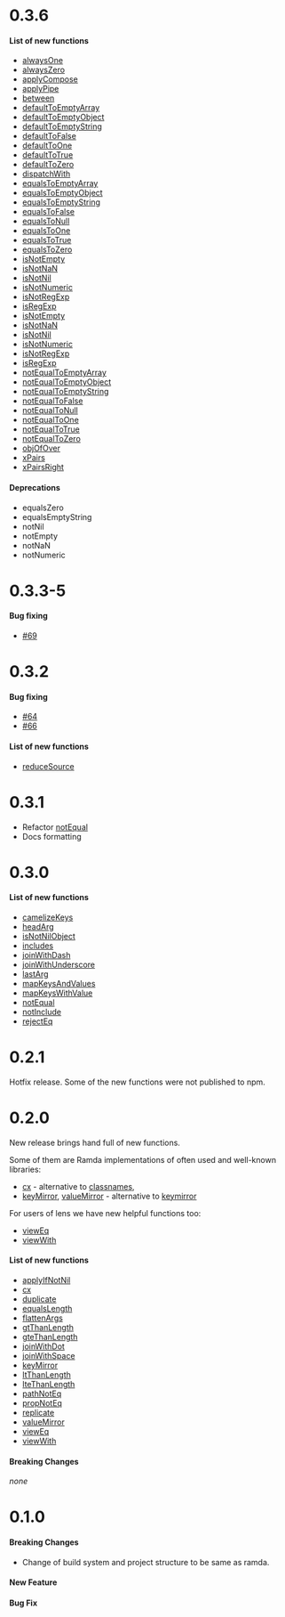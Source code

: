 # 0.3.6

#### List of new functions
* [alwaysOne](https://github.com/tommmyy/ramda-extension/blob/master/src/alwaysOne.js)
* [alwaysZero](https://github.com/tommmyy/ramda-extension/blob/master/src/alwaysZero.js)
* [applyCompose](https://github.com/tommmyy/ramda-extension/blob/master/src/applyCompose.js)
* [applyPipe](https://github.com/tommmyy/ramda-extension/blob/master/src/applyPipe.js)
* [between](https://github.com/tommmyy/ramda-extension/blob/master/src/between.js)
* [defaultToEmptyArray](https://github.com/tommmyy/ramda-extension/blob/master/src/defaultToEmptyArray.js)
* [defaultToEmptyObject](https://github.com/tommmyy/ramda-extension/blob/master/src/defaultToEmptyObject.js)
* [defaultToEmptyString](https://github.com/tommmyy/ramda-extension/blob/master/src/defaultToEmptyString.js)
* [defaultToFalse](https://github.com/tommmyy/ramda-extension/blob/master/src/defaultToFalse.js)
* [defaultToOne](https://github.com/tommmyy/ramda-extension/blob/master/src/defaultToOne.js)
* [defaultToTrue](https://github.com/tommmyy/ramda-extension/blob/master/src/defaultToTrue.js)
* [defaultToZero](https://github.com/tommmyy/ramda-extension/blob/master/src/defaultToZero.js)
* [dispatchWith](https://github.com/tommmyy/ramda-extension/blob/master/src/dispatchWith.js)
* [equalsToEmptyArray](https://github.com/tommmyy/ramda-extension/blob/master/src/equalsToEmptyArray.js)
* [equalsToEmptyObject](https://github.com/tommmyy/ramda-extension/blob/master/src/equalsToEmptyObject.js)
* [equalsToEmptyString](https://github.com/tommmyy/ramda-extension/blob/master/src/equalsToEmptyString.js)
* [equalsToFalse](https://github.com/tommmyy/ramda-extension/blob/master/src/equalsToFalse.js)
* [equalsToNull](https://github.com/tommmyy/ramda-extension/blob/master/src/equalsToNull.js)
* [equalsToOne](https://github.com/tommmyy/ramda-extension/blob/master/src/equalsToOne.js)
* [equalsToTrue](https://github.com/tommmyy/ramda-extension/blob/master/src/equalsToTrue.js)
* [equalsToZero](https://github.com/tommmyy/ramda-extension/blob/master/src/equalsToZero.js)
* [isNotEmpty](https://github.com/tommmyy/ramda-extension/blob/master/src/isNotEmpty.js)
* [isNotNaN](https://github.com/tommmyy/ramda-extension/blob/master/src/isNotNaN.js)
* [isNotNil](https://github.com/tommmyy/ramda-extension/blob/master/src/isNotNil.js)
* [isNotNumeric](https://github.com/tommmyy/ramda-extension/blob/master/src/isNotNumeric.js)
* [isNotRegExp](https://github.com/tommmyy/ramda-extension/blob/master/src/isNotRegExp.js)
* [isRegExp](https://github.com/tommmyy/ramda-extension/blob/master/src/isRegExp.js)
* [isNotEmpty](https://github.com/tommmyy/ramda-extension/blob/master/src/isNotEmpty.js)
* [isNotNaN](https://github.com/tommmyy/ramda-extension/blob/master/src/isNotNaN.js)
* [isNotNil](https://github.com/tommmyy/ramda-extension/blob/master/src/isNotNil.js)
* [isNotNumeric](https://github.com/tommmyy/ramda-extension/blob/master/src/isNotNumeric.js)
* [isNotRegExp](https://github.com/tommmyy/ramda-extension/blob/master/src/isNotRegExp.js)
* [isRegExp](https://github.com/tommmyy/ramda-extension/blob/master/src/isRegExp.js)
* [notEqualToEmptyArray](https://github.com/tommmyy/ramda-extension/blob/master/src/notEqualToEmptyArray.js)
* [notEqualToEmptyObject](https://github.com/tommmyy/ramda-extension/blob/master/src/notEqualToEmptyObject.js)
* [notEqualToEmptyString](https://github.com/tommmyy/ramda-extension/blob/master/src/notEqualToEmptyString.js)
* [notEqualToFalse](https://github.com/tommmyy/ramda-extension/blob/master/src/notEqualToFalse.js)
* [notEqualToNull](https://github.com/tommmyy/ramda-extension/blob/master/src/notEqualToNull.js)
* [notEqualToOne](https://github.com/tommmyy/ramda-extension/blob/master/src/notEqualToOne.js)
* [notEqualToTrue](https://github.com/tommmyy/ramda-extension/blob/master/src/notEqualToTrue.js)
* [notEqualToZero](https://github.com/tommmyy/ramda-extension/blob/master/src/notEqualToZero.js)
* [objOfOver](https://github.com/tommmyy/ramda-extension/blob/master/src/objOfOver.js)
* [xPairs](https://github.com/tommmyy/ramda-extension/blob/master/src/xPairs.js)
* [xPairsRight](https://github.com/tommmyy/ramda-extension/blob/master/src/xPairsRight.js)

#### Deprecations
* equalsZero
* equalsEmptyString
* notNil
* notEmpty
* notNaN
* notNumeric

# 0.3.3-5

#### Bug fixing
* [#69](https://github.com/tommmyy/ramda-extension/issues/69)

# 0.3.2

#### Bug fixing
* [#64](https://github.com/tommmyy/ramda-extension/issues/64)
* [#66](https://github.com/tommmyy/ramda-extension/issues/66)

#### List of new functions
* [reduceSource](https://github.com/tommmyy/ramda-extension/blob/master/src/reduceSource.js)

# 0.3.1

* Refactor [notEqual](https://github.com/tommmyy/ramda-extension/blob/master/src/notEqual.js)
* Docs formatting


# 0.3.0

#### List of new functions
* [camelizeKeys](https://github.com/tommmyy/ramda-extension/blob/master/src/camelizeKeys.js)
* [headArg](https://github.com/tommmyy/ramda-extension/blob/master/src/headArg.js)
* [isNotNilObject](https://github.com/tommmyy/ramda-extension/blob/master/src/isNotNilObject.js)
* [includes](https://github.com/tommmyy/ramda-extension/blob/master/src/includes.js)
* [joinWithDash](https://github.com/tommmyy/ramda-extension/blob/master/src/joinWithDash.js)
* [joinWithUnderscore](https://github.com/tommmyy/ramda-extension/blob/master/src/joinWithUnderscore.js)
* [lastArg](https://github.com/tommmyy/ramda-extension/blob/master/src/lastArg.js)
* [mapKeysAndValues](https://github.com/tommmyy/ramda-extension/blob/master/src/mapKeysAndValues.js)
* [mapKeysWithValue](https://github.com/tommmyy/ramda-extension/blob/master/src/mapKeysWithValue.js)
* [notEqual](https://github.com/tommmyy/ramda-extension/blob/master/src/notEqual.js)
* [notInclude](https://github.com/tommmyy/ramda-extension/blob/master/src/notInclude.js)
* [rejectEq](https://github.com/tommmyy/ramda-extension/blob/master/src/rejectEq.js)

# 0.2.1
Hotfix release. Some of the new functions were not published to npm.

# 0.2.0

New release brings hand full of new functions.

Some of them are Ramda implementations of often used and well-known libraries:

* [cx](https://github.com/tommmyy/ramda-extension/blob/master/src/cx.js) - alternative to [classnames](https://github.com/JedWatson/classnames),
* [keyMirror](https://github.com/tommmyy/ramda-extension/blob/master/src/keyMirror.js), [valueMirror](https://github.com/tommmyy/ramda-extension/blob/master/src/valueMirror.js) - alternative to [keymirror](https://github.com/STRML/keyMirror)

For users of lens we have new helpful functions too:
* [viewEq](https://github.com/tommmyy/ramda-extension/blob/master/src/viewEq.js)
* [viewWith](https://github.com/tommmyy/ramda-extension/blob/master/src/viewWith.js)

#### List of new functions
* [applyIfNotNil](https://github.com/tommmyy/ramda-extension/blob/master/src/applyIfNotNil.js)
* [cx](https://github.com/tommmyy/ramda-extension/blob/master/src/cx.js)
* [duplicate](https://github.com/tommmyy/ramda-extension/blob/master/src/duplicate.js)
* [equalsLength](https://github.com/tommmyy/ramda-extension/blob/master/src/equalsLength.js)
* [flattenArgs](https://github.com/tommmyy/ramda-extension/blob/master/src/flattenArgs.js)
* [gtThanLength](https://github.com/tommmyy/ramda-extension/blob/master/src/gtThanLength.js)
* [gteThanLength](https://github.com/tommmyy/ramda-extension/blob/master/src/gteThanLength.js)
* [joinWithDot](https://github.com/tommmyy/ramda-extension/blob/master/src/joinWithDot.js)
* [joinWithSpace](https://github.com/tommmyy/ramda-extension/blob/master/src/joinWithSpace.js)
* [keyMirror](https://github.com/tommmyy/ramda-extension/blob/master/src/keyMirror.js)
* [ltThanLength](https://github.com/tommmyy/ramda-extension/blob/master/src/ltThanLength.js)
* [lteThanLength](https://github.com/tommmyy/ramda-extension/blob/master/src/lteThanLength.js)
* [pathNotEq](https://github.com/tommmyy/ramda-extension/blob/master/src/pathNotEq.js)
* [propNotEq](https://github.com/tommmyy/ramda-extension/blob/master/src/propNotEq.js)
* [replicate](https://github.com/tommmyy/ramda-extension/blob/master/src/replicate.js)
* [valueMirror](https://github.com/tommmyy/ramda-extension/blob/master/src/valueMirror.js)
* [viewEq](https://github.com/tommmyy/ramda-extension/blob/master/src/viewEq.js)
* [viewWith](https://github.com/tommmyy/ramda-extension/blob/master/src/viewWith.js)

#### Breaking Changes
_none_

# 0.1.0

#### Breaking Changes
* Change of build system and project structure to be same as ramda.
#### New Feature
#### Bug Fix
